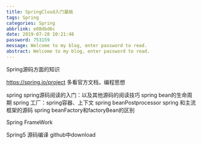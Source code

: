 ```yaml
---
title: SpringCloud入门基础
tags: Spring
categories: Spring
abbrlink: e08dbd6c
date: 2019-07-28 10:21:48
password: 753159
message: Welcome to my blog, enter password to read.  
abstract: Welcome to my blog, enter password to read.  
---
```

Spring源码方面的知识
<!--more-->
   
   https://spring.io/project
   多看官方文档，编程思想


   spring 
   spring源码阅读的入门：以及其他源码的阅读技巧
   spring bean的生命周期
   spring 工厂：spring容器、上下文
   spring beanPostprocessor
   spring 和主流框架的源码
   spring beanFactory和factoryBean的区别


Spring FrameWork

  Spring5 源码编译  github中download


  

